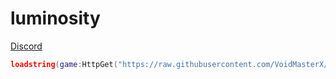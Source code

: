 # luminosity
[Discord](discord.gg/invite/UF3HKBStZs)
```lua
loadstring(game:HttpGet("https://raw.githubusercontent.com/VoidMasterX/luminosity/main/loader.lua",true))()
```
